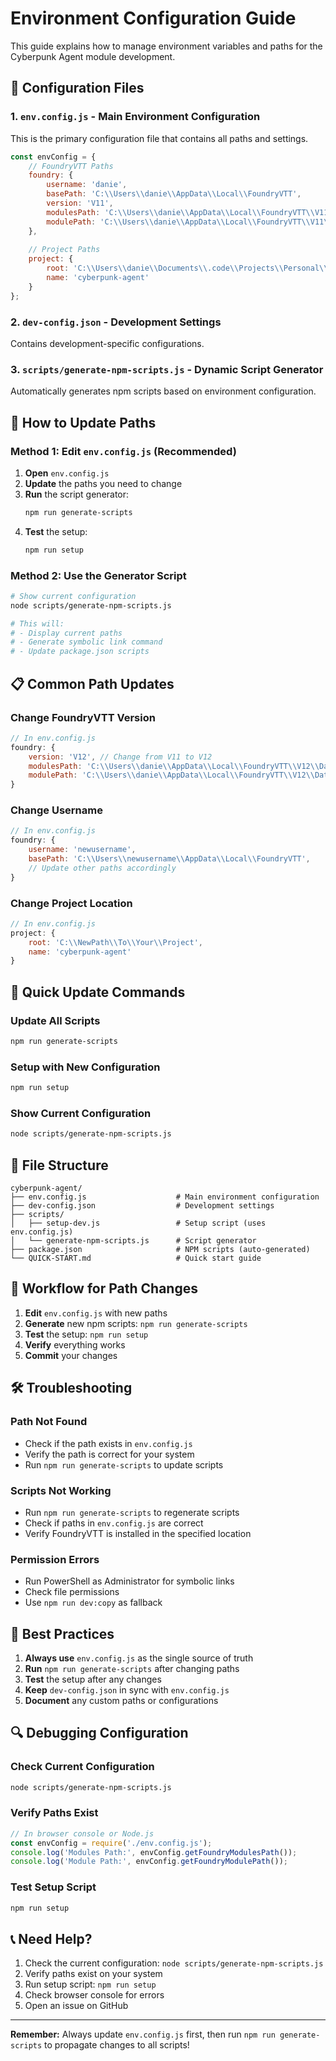 # Environment Configuration Guide

This guide explains how to manage environment variables and paths for the Cyberpunk Agent module development.

## 📁 Configuration Files

### 1. `env.config.js` - Main Environment Configuration
This is the primary configuration file that contains all paths and settings.

```javascript
const envConfig = {
    // FoundryVTT Paths
    foundry: {
        username: 'danie',
        basePath: 'C:\\Users\\danie\\AppData\\Local\\FoundryVTT',
        version: 'V11',
        modulesPath: 'C:\\Users\\danie\\AppData\\Local\\FoundryVTT\\V11\\Data\\modules',
        modulePath: 'C:\\Users\\danie\\AppData\\Local\\FoundryVTT\\V11\\Data\\modules\\cyberpunk-agent'
    },
    
    // Project Paths
    project: {
        root: 'C:\\Users\\danie\\Documents\\.code\\Projects\\Personal\\foundryvtt-modules\\cyberpunk-agent',
        name: 'cyberpunk-agent'
    }
};
```

### 2. `dev-config.json` - Development Settings
Contains development-specific configurations.

### 3. `scripts/generate-npm-scripts.js` - Dynamic Script Generator
Automatically generates npm scripts based on environment configuration.

## 🔧 How to Update Paths

### Method 1: Edit `env.config.js` (Recommended)

1. **Open** `env.config.js`
2. **Update** the paths you need to change
3. **Run** the script generator:
   ```bash
   npm run generate-scripts
   ```
4. **Test** the setup:
   ```bash
   npm run setup
   ```

### Method 2: Use the Generator Script

```bash
# Show current configuration
node scripts/generate-npm-scripts.js

# This will:
# - Display current paths
# - Generate symbolic link command
# - Update package.json scripts
```

## 📋 Common Path Updates

### Change FoundryVTT Version
```javascript
// In env.config.js
foundry: {
    version: 'V12', // Change from V11 to V12
    modulesPath: 'C:\\Users\\danie\\AppData\\Local\\FoundryVTT\\V12\\Data\\modules',
    modulePath: 'C:\\Users\\danie\\AppData\\Local\\FoundryVTT\\V12\\Data\\modules\\cyberpunk-agent'
}
```

### Change Username
```javascript
// In env.config.js
foundry: {
    username: 'newusername',
    basePath: 'C:\\Users\\newusername\\AppData\\Local\\FoundryVTT',
    // Update other paths accordingly
}
```

### Change Project Location
```javascript
// In env.config.js
project: {
    root: 'C:\\NewPath\\To\\Your\\Project',
    name: 'cyberpunk-agent'
}
```

## 🚀 Quick Update Commands

### Update All Scripts
```bash
npm run generate-scripts
```

### Setup with New Configuration
```bash
npm run setup
```

### Show Current Configuration
```bash
node scripts/generate-npm-scripts.js
```

## 📁 File Structure

```
cyberpunk-agent/
├── env.config.js                    # Main environment configuration
├── dev-config.json                  # Development settings
├── scripts/
│   ├── setup-dev.js                 # Setup script (uses env.config.js)
│   └── generate-npm-scripts.js      # Script generator
├── package.json                     # NPM scripts (auto-generated)
└── QUICK-START.md                   # Quick start guide
```

## 🔄 Workflow for Path Changes

1. **Edit** `env.config.js` with new paths
2. **Generate** new npm scripts: `npm run generate-scripts`
3. **Test** the setup: `npm run setup`
4. **Verify** everything works
5. **Commit** your changes

## 🛠️ Troubleshooting

### Path Not Found
- Check if the path exists in `env.config.js`
- Verify the path is correct for your system
- Run `npm run generate-scripts` to update scripts

### Scripts Not Working
- Run `npm run generate-scripts` to regenerate scripts
- Check if paths in `env.config.js` are correct
- Verify FoundryVTT is installed in the specified location

### Permission Errors
- Run PowerShell as Administrator for symbolic links
- Check file permissions
- Use `npm run dev:copy` as fallback

## 📝 Best Practices

1. **Always use** `env.config.js` as the single source of truth
2. **Run** `npm run generate-scripts` after changing paths
3. **Test** the setup after any changes
4. **Keep** `dev-config.json` in sync with `env.config.js`
5. **Document** any custom paths or configurations

## 🔍 Debugging Configuration

### Check Current Configuration
```bash
node scripts/generate-npm-scripts.js
```

### Verify Paths Exist
```javascript
// In browser console or Node.js
const envConfig = require('./env.config.js');
console.log('Modules Path:', envConfig.getFoundryModulesPath());
console.log('Module Path:', envConfig.getFoundryModulePath());
```

### Test Setup Script
```bash
npm run setup
```

## 📞 Need Help?

1. Check the current configuration: `node scripts/generate-npm-scripts.js`
2. Verify paths exist on your system
3. Run setup script: `npm run setup`
4. Check browser console for errors
5. Open an issue on GitHub

---

**Remember:** Always update `env.config.js` first, then run `npm run generate-scripts` to propagate changes to all scripts! 